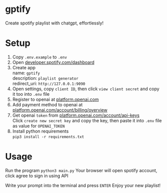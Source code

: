# gptify

Create spotify playlist with chatgpt, effortlessly!


# Setup
1. Copy `.env.example` to `.env`
2. Open [developer.spotify.com/dashboard](https://developer.spotify.com/dashboard)
3. Create app  
    name: `gptify`  
    description: `playlist generator`  
    redirect_uri: `http://127.0.0.1:9090`  
4. Open settings, copy `client ID`, then click `view client secret` and copy it too into `.env` file
5. Register to openai at [platform.openai.com](https://platform.openai.com)
6. Add payment method to openai at [platform.openai.com/account/billing/overview](https://platform.openai.com/account/billing/overview)
7. Get openai `token` from [platform.openai.com/account/api-keys](https://platform.openai.com/account/api-keys)  
    Click `create new secret key` and copy the key, then paste it into `.env` file as value for `OPENAI_TOKEN`
8. Install python requirements  
    `pip3 install -r requirements.txt`

# Usage
Run the program
    `python3 main.py`
    Your browser will open spotify account, click agree to sign in using API

Write your prompt into the terminal and press `ENTER`
    Enjoy your new playlist!
